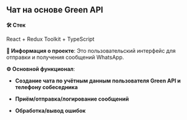 ## Чат на основе Green API

**🛠️ Стек**

React + Redux Toolkit + TypeScript

**💬 Информация о проекте**:
Это  пользовательский интерфейс для
отправки и получения сообщений WhatsApp.

**⚙️ Основной функционал**:

  - **Создание чата по учётным данным пользователя Green API и телефону собеседника**

 - **Приём/отправка/логирование сообщений**

 - **Обработка/вывод ошибок**
